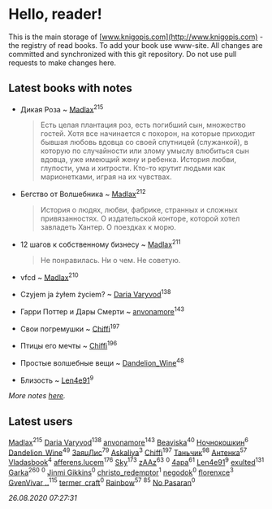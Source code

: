 # Hello, reader!
This is the main storage of [www.knigopis.com](http://www.knigopis.com) - the registry of read books.
To add your book use www-site. All changes are committed and synchronized with this git repository.
Do not use pull requests to make changes here.


## Latest books with notes
* Дикая Роза ~ [Madlax](users/158/158304782-vkontakte)<sup>215</sup>
    > Есть целая плантация роз, есть погибший сын, множество гостей. Хотя все начинается с похорон, на которые приходит бывшая любовь вдовца со своей спутницей (служанкой), в которую по случайности или злому умыслу влюбиться сын вдовца, уже имеющий жену и ребенка. 
    > История любви, глупости, ума и хитрости.
    > Кто-то крутит людьми как марионетками, играя на их чувствах.

* Бегство от Волшебника ~ [Madlax](users/158/158304782-vkontakte)<sup>212</sup>
    > История о людях, любви, фабрике, странных и сложных привязанностях. О издательской конторе, которой хотел завладеть Хантер. О поездках к морю.

* 12 шагов к собственному бизнесу ~ [Madlax](users/158/158304782-vkontakte)<sup>211</sup>
    > Не понравилась. Ни о чем. Не советую.

* vfcd ~ [Madlax](users/158/158304782-vkontakte)<sup>210</sup>

* Czyjem ja żyłem życiem? ~ [Daria Varyvod](users/829/829893410524253-facebook)<sup>138</sup>

* Гарри Поттер и Дары Смерти ~ [anvonamore](users/595/5957175-vkontakte)<sup>143</sup>

* Свои погремушки ~ [Chiffi](users/105/105831994080785626680-google)<sup>197</sup>

* Птицы его мечты ~ [Chiffi](users/105/105831994080785626680-google)<sup>196</sup>

* Простые волшебные вещи ~ [Dandelion_Wine](users/586/58602788-vkontakte)<sup>48</sup>

* Близость ~ [Len4e91](users/254/254448176-yandex)<sup>9</sup>


_More notes [here](latest_books_with_notes.md)._


## Latest users
[Madlax](users/158/158304782-vkontakte)<sup>215</sup> 
[Daria Varyvod](users/829/829893410524253-facebook)<sup>138</sup> 
[anvonamore](users/595/5957175-vkontakte)<sup>143</sup> 
[Beaviska](users/102/10202544960024508-facebook)<sup>40</sup> 
[Ночнокошкин](users/104/104299837-vkontakte)<sup>6</sup> 
[Dandelion_Wine](users/586/58602788-vkontakte)<sup>49</sup> 
[ЗаяцЛис](users/112/112388384595246311466-google)<sup>79</sup> 
[Askaliya](users/326/326783541-vkontakte)<sup>3</sup> 
[Chiffi](users/105/105831994080785626680-google)<sup>197</sup> 
[Таньчик](users/209/2096581563762610-facebook)<sup>98</sup> 
[Антенка](users/118/118158645037334943900-google)<sup>57</sup> 
[Vladasbook](users/221/221759364-yandex)<sup>4</sup> 
[afferens.lucem](users/196/196071655-vkontakte)<sup>176</sup> 
[Sky](users/118/118049897850017649660-googleplus)<sup>173</sup> 
[zAAz](users/202/202248233-vkontakte)<sup>63</sup> 
[](users/112/112786334705654109133-google)<sup>0</sup> 
[4apa](users/117/117392596378069249667-google)<sup>61</sup> 
[Len4e91](users/254/254448176-yandex)<sup>9</sup> 
[exulted](users/100/100599204551896265722-google)<sup>131</sup> 
[Garka](users/115/115753719718250012620-google)<sup>260</sup> 
[](users/104/104915951904734387490-google)<sup>0</sup> 
[Jinmi Gikkins](users/116/116590656999595569531-google)<sup>0</sup> 
[christo_redemptor](users/144/14490047-vkontakte)<sup>1</sup> 
[negodok](users/884/8841255-vkontakte)<sup>0</sup> 
[florenxce](users/113/113221536298663028563-googleplus)<sup>3</sup> 
[GvenVivar ..](users/158/158266434925901-facebook)<sup>115</sup> 
[termer_craft](users/342/34250840-vkontakte)<sup>0</sup> 
[Rainbow](users/109/109787328219839805802-google)<sup>57</sup> 
[](users/300/300123225-vkontakte)<sup>85</sup> 
[No Pasaran](users/878/87846211-vkontakte)<sup>0</sup> 


_26.08.2020 07:27:31_
